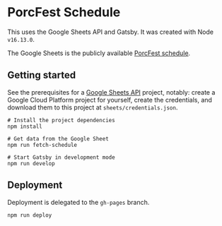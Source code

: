 # PorcFest Schedule

This uses the Google Sheets API and Gatsby. It was created with Node `v16.13.0`.

The Google Sheets is the publicly available [PorcFest schedule](https://docs.google.com/spreadsheets/d/1Xgr9ucp1JSXAG0TozNSWtIqhSTUrmjhDwygCKz4k_Qs).

## Getting started

See the prerequisites for a [Google Sheets API](https://developers.google.com/sheets/api/quickstart/nodejs) project, notably: create a Google Cloud Platform project for yourself, create the credentials, and download them to this project at `sheets/credentials.json`.

```
# Install the project dependencies
npm install

# Get data from the Google Sheet
npm run fetch-schedule

# Start Gatsby in development mode
npm run develop
```

## Deployment

Deployment is delegated to the `gh-pages` branch.

```
npm run deploy
```